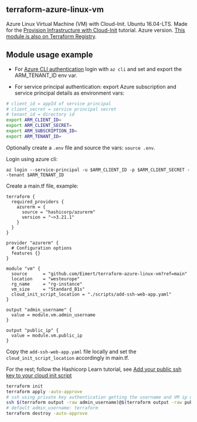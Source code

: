 ## terraform-azure-linux-vm

Azure Linux Virtual Machine (VM) with Cloud-Init. Ubuntu 16.04-LTS. Made for the [Provision Infrastructure with Cloud-Init](https://learn.hashicorp.com/tutorials/terraform/cloud-init) tutorial. Azure version. [This module is also on Terraform Registry](https://registry.terraform.io/modules/Eimert/linux-vm/azure/1.0.0).

## Module usage example

- For [Azure CLI authentication](https://registry.terraform.io/providers/hashicorp/azurerm/latest/docs/guides/azure_cli) login with `az cli` and set and export the ARM_TENANT_ID env var.

- For service principal authentication: export Azure subscription and service principal details as environment vars:
```bash
# client_id = appId of service principal
# client_secret = service principal secret
# tenant_id = directory id
export ARM_CLIENT_ID=
export ARM_CLIENT_SECRET=
export ARM_SUBSCRIPTION_ID=
export ARM_TENANT_ID=
```
Optionally create a `.env` file and source the vars: `source .env`.

Login using azure cli: 
```
az login --service-principal -u $ARM_CLIENT_ID -p $ARM_CLIENT_SECRET --tenant $ARM_TENANT_ID
```

Create a main.tf file, example:
```
terraform {
  required_providers {
    azurerm = {
      source = "hashicorp/azurerm"
      version = "~>3.21.1"
    }
  }
}

provider "azurerm" {
  # Configuration options
  features {}
}

module "vm" {
  source      = "github.com/Eimert/terraform-azure-linux-vm?ref=main"
  location    = "westeurope"
  rg_name     = "rg-instance"
  vm_size     = "Standard_B1s"
  cloud_init_script_location = "./scripts/add-ssh-web-app.yaml"
}

output "admin_username" {
  value = module.vm.admin_username
}

output "public_ip" {
  value = module.vm.public_ip
}
```
Copy the `add-ssh-web-app.yaml` file locally and set the `cloud_init_script_location` accordingly in main.tf.

For the rest; follow the Hashicorp Learn tutorial, see [Add your public ssh key to your cloud init script](https://learn.hashicorp.com/tutorials/terraform/cloud-init#add-your-public-ssh-key-to-your-cloud-init-script)


```bash
terraform init
terraform apply -auto-approve
# ssh using private key authentication getting the username and VM ip using terraform output
ssh $(terraform output -raw admin_username)@$(terraform output -raw public_ip)
# default admin_username: terraform
terraform destroy -auto-approve
```